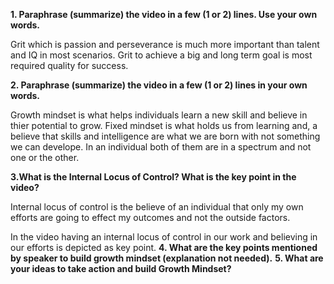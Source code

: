 **1. Paraphrase (summarize) the video in a few (1 or 2) lines. Use your own words.**

Grit which is passion and perseverance is much more important than talent and IQ in most scenarios. Grit to achieve a big and long term
goal is most required quality for success.
 
**2. Paraphrase (summarize) the video in a few (1 or 2) lines in your own words.**

Growth mindset is what helps individuals learn a new skill and believe in thier potential to grow. Fixed mindset is what holds us from learning and, a believe that skills and intelligence are what we are born with not something we can develope. In an individual both of them 
are in a spectrum and not one or the other.

**3.What is the Internal Locus of Control? What is the key point in the video?**

Internal locus of control is the believe of an individual that only my own efforts are going to effect my outcomes and not the outside factors.

In the video having an internal locus of control in our work and believing in our efforts is depicted as key point. 
**4. What are the key points mentioned by speaker to build growth mindset (explanation not needed).**
**5. What are your ideas to take action and build Growth Mindset?**


